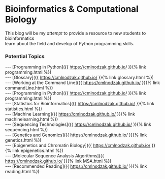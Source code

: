 # Bioinformatics & Computational Biology
  This blog will be my *attempt* to provide a resource to new students to bioinformatics<br/> learn about the field and develop of Python programming skills.
  
### Potential Topics
 --- [Programming in Python]({{ https://cmlnodzak.github.io/ }}{% link programming.html %}) <br/>
  --- [Glossary]({{ https://cmlnodzak.github.io/ }}{% link glossary.html %}) <br/>
  --- [Working at the Command Line]({{ https://cmlnodzak.github.io/ }}{% link commandLine.html %}} <br/>
  --- [Programming in Python]({{ https://cmlnodzak.github.io/ }}{% link programming.html %}) <br/>
  --- [Statistics for Bioinformatics]({{ https://cmlnodzak.github.io/ }}{% link statistics.html %}) <br/>
  --- [Machine Learning]({{ https://cmlnodzak.github.io/ }}{% link machinelearning.html %}) <br/>
  --- [Sequencing Technologies]({{ https://cmlnodzak.github.io/ }}{% link sequencing.html %}) <br/>
  --- [Genetics and Genomics]({{ https://cmlnodzak.github.io/ }}{% link genetics.html %}) <br/>
  --- [Epigenetics and Chromatin Biology]({{ https://cmlnodzak.github.io/ }}{% link epigenetics.html %}) <br/>
  --- [Molecular Sequence Analysis Algorithms]({{ https://cmlnodzak.github.io/ }}{% link MSA.html %}) <br/>
  --- [Recommended Reading]({{ https://cmlnodzak.github.io/ }}{% link reading.html %}) <br/>
